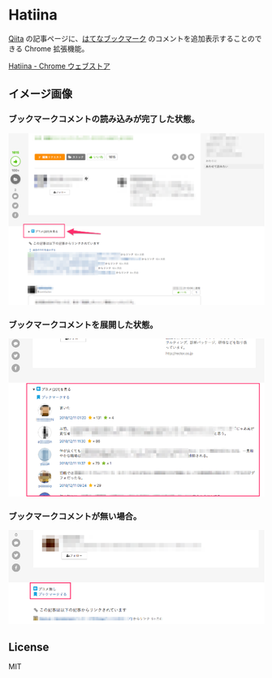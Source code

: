 # Hatiina

[Qiita](https://qiita.com/hirokidaichi/items/5d8c4294083d85654a04) の記事ページに、[はてなブックマーク](https://b.hatena.ne.jp) のコメントを追加表示することのできる Chrome 拡張機能。

[Hatiina - Chrome ウェブストア](https://chrome.google.com/webstore/detail/hatiina/hlnbapojfhhnelglfjilcefaefjbpcng)


## イメージ画像

### ブックマークコメントの読み込みが完了した状態。

![1](docs/images/1.png)


### ブックマークコメントを展開した状態。

![2](docs/images/2.png)


### ブックマークコメントが無い場合。

![3](docs/images/3.png)


## License

MIT
